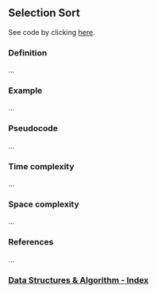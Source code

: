 ## Selection Sort

See code by clicking [here](/Algorithms/Sorting/Selection%20Sort/selectionSort1.js).

### Definition

...

### Example

...

### Pseudocode

...

### Time complexity

...

### Space complexity

...

### References

...

### [Data Structures & Algorithm - Index](../../../README.md)

